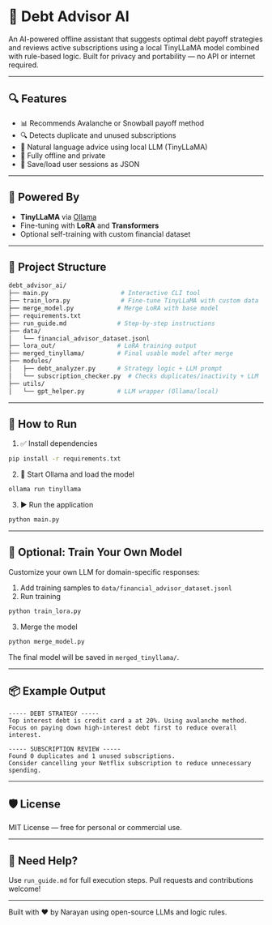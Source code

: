 # 💸 Debt Advisor AI

An AI-powered offline assistant that suggests optimal debt payoff strategies and reviews active subscriptions using a local TinyLLaMA model combined with rule-based logic. Built for privacy and portability — no API or internet required.

---

## 🔍 Features

* 📊 Recommends Avalanche or Snowball payoff method
* 🔍 Detects duplicate and unused subscriptions
* 💬 Natural language advice using local LLM (TinyLLaMA)
* 🔐 Fully offline and private
* 💾 Save/load user sessions as JSON

---

## 🧠 Powered By

* **TinyLLaMA** via [Ollama](https://ollama.com)
* Fine-tuning with **LoRA** and **Transformers**
* Optional self-training with custom financial dataset

---

## 📁 Project Structure

```bash
debt_advisor_ai/
├── main.py                    # Interactive CLI tool
├── train_lora.py              # Fine-tune TinyLLaMA with custom data
├── merge_model.py            # Merge LoRA with base model
├── requirements.txt
├── run_guide.md              # Step-by-step instructions
├── data/
│   └── financial_advisor_dataset.jsonl
├── lora_out/                 # LoRA training output
├── merged_tinyllama/         # Final usable model after merge
├── modules/
│   ├── debt_analyzer.py      # Strategy logic + LLM prompt
│   └── subscription_checker.py  # Checks duplicates/inactivity + LLM
├── utils/
│   └── gpt_helper.py         # LLM wrapper (Ollama/local)
```

---

## 🚀 How to Run

1. ✅ Install dependencies

```bash
pip install -r requirements.txt
```

2. 🔁 Start Ollama and load the model

```bash
ollama run tinyllama
```

3. ▶️ Run the application

```bash
python main.py
```

---

## 🧪 Optional: Train Your Own Model

Customize your own LLM for domain-specific responses:

1. Add training samples to `data/financial_advisor_dataset.jsonl`
2. Run training

```bash
python train_lora.py
```

3. Merge the model

```bash
python merge_model.py
```

The final model will be saved in `merged_tinyllama/`.

---

## 📦 Example Output

```text
----- DEBT STRATEGY -----
Top interest debt is credit card a at 20%. Using avalanche method.
Focus on paying down high-interest debt first to reduce overall interest.

----- SUBSCRIPTION REVIEW -----
Found 0 duplicates and 1 unused subscriptions.
Consider cancelling your Netflix subscription to reduce unnecessary spending.
```

---

## 🛡 License

MIT License — free for personal or commercial use.

---

## 🙋 Need Help?

Use `run_guide.md` for full execution steps. Pull requests and contributions welcome!

---

Built with ❤️ by Narayan using open-source LLMs and logic rules.
